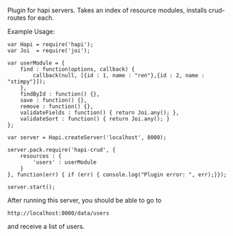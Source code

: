 Plugin for hapi servers. Takes an index of resource modules, installs crud-routes for each.

Example Usage:

```
var Hapi = require('hapi');
var Joi  = require('joi');

var userModule = {
	find : function(options, callback) {
		callback(null, [{id : 1, name : "ren"},{id : 2, name : "stimpy"}]);
	},
	findById : function() {},
	save : function() {},
	remove : function() {},
	validateFields : function() { return Joi.any(); },
	validateSort : function() { return Joi.any(); }
};

var server = Hapi.createServer('localhost', 8000);

server.pack.require('hapi-crud', {
	resources : {
		'users' : userModule
	}
}, function(err) { if (err) { console.log("Plugin error: ", err);}});

server.start();

```

After running this server, you should be able to go to

```
http://localhost:8000/data/users
```

and receive a list of users.